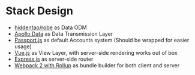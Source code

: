 # Stack Design

* [hiddentao/robe](https://github.com/hiddentao/robe) as Data ODM
* [Apollo Data](https://github.com/apollostack) as Data Transmission Layer
* [Passport.js](https://github.com/passport) as default Accounts system (Should be wrapped for easier usage)
* [Vue.js](https://vuejs.org) as View Layer, with server-side rendering works out of box
* [Express.js](http://expressjs.com/) as server-side router
* [Webpack 2 with Rollup](https://www.npmjs.com/package/rollup-loader) as bundle builder for both client and server
